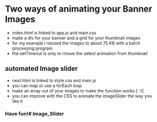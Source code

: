 # Two ways of animating your Banner Images

- index.html is linked to app.js and main.css
- make a div for your banner and a grid for your thumbnail images
- for my example I resized the images to about 75 KB with a batch processing program
- the setTimeout is only to rmove the select animation from thumbnail

## automated Image slider

- next.html is linked to style.css and main.js
- you can map or use a forEach loop 
- make an array out of your images to make the function works [:-)]
- you can improve with the CSS to animate the imageSlider the way you like it

### Have fun!# Image_Slider
